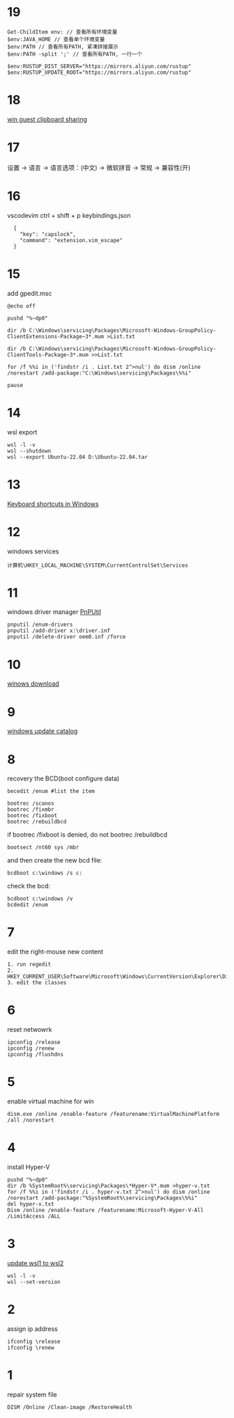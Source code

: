 # 19

```
Get-ChildItem env: // 查看所有环境变量
$env:JAVA_HOME // 查看单个环境变量
$env:PATH // 查看所有PATH, 紧凑拼接展示
$env:PATH -split ';' // 查看所有PATH, 一行一个

$env:RUSTUP_DIST_SERVER="https://mirrors.aliyun.com/rustup"
$env:RUSTUP_UPDATE_ROOT="https://mirrors.aliyun.com/rustup"
```

# 18

[win guest clipboard sharing](https://www.spice-space.org/download.html)

# 17

设置 -> 语言 -> 语言选项：(中文) -> 微软拼音 -> 常规 -> 兼容性(开)

# 16

vscodevim
ctrl + shift + p
keybindings.json

```
  {
    "key": "capslock",
    "command": "extension.vim_escape"
  }
```

# 15

add gpedit.msc

```
@echo off

pushd "%~dp0"

dir /b C:\Windows\servicing\Packages\Microsoft-Windows-GroupPolicy-ClientExtensions-Package~3*.mum >List.txt

dir /b C:\Windows\servicing\Packages\Microsoft-Windows-GroupPolicy-ClientTools-Package~3*.mum >>List.txt

for /f %%i in ('findstr /i . List.txt 2^>nul') do dism /online /norestart /add-package:"C:\Windows\servicing\Packages\%%i"

pause
```

# 14

wsl export

```
wsl -l -v
wsl --shutdown
wsl --export Ubuntu-22.04 D:\Ubuntu-22.04.tar
```

# 13

[Keyboard shortcuts in Windows](https://support.microsoft.com/en-us/windows/keyboard-shortcuts-in-windows-dcc61a57-8ff0-cffe-9796-cb9706c75eec)

# 12

windows services

```
计算机\HKEY_LOCAL_MACHINE\SYSTEM\CurrentControlSet\Services
```

# 11

windows driver manager
[PnPUtil](https://learn.microsoft.com/en-us/windows-hardware/drivers/devtest/pnputil)

```
pnputil /enum-drivers
pnputil /add-driver x:\driver.inf
pnputil /delete-driver oem0.inf /force
```

# 10

[winows download](https://www.microsoft.com/zh-cn/software-download)

# 9

[windows update catalog](https://www.catalog.update.microsoft.com/home.aspx)

# 8

recovery the BCD(boot configure data)

```
becedit /enum #list the item 

bootrec /scanos
bootrec /fixmbr
bootrec /fixboot
bootrec /rebuildbcd
```

if bootrec /fixboot is denied, do not bootrec /rebuildbcd

```
bootsect /nt60 sys /mbr 
```

and then create the new bcd file:

```
bcdboot c:\windows /s c: 
```

check the bcd:

```
bcdboot c:\windows /v
bcdedit /enum 
```

# 7

edit the right-mouse new content

```
1. run regedit
2. HKEY_CURRENT_USER\Software\Microsoft\Windows\CurrentVersion\Explorer\Discardable\PostSetup\ShellNew\Classes
3. edit the classes 
```

# 6

reset netwowrk

```
ipconfig /release
ipconfig /renew
ipconfig /flushdns
```

# 5

enable virtual machine for win

```
dism.exe /online /enable-feature /featurename:VirtualMachinePlatform /all /norestart
```

# 4

install Hyper-V

```
pushd "%~dp0"
dir /b %SystemRoot%\servicing\Packages\*Hyper-V*.mum >hyper-v.txt
for /f %%i in ('findstr /i . hyper-v.txt 2^>nul') do dism /online /norestart /add-package:"%SystemRoot%\servicing\Packages\%%i"
del hyper-v.txt
Dism /online /enable-feature /featurename:Microsoft-Hyper-V-All /LimitAccess /ALL
```

# 3

[update wsl1 to wsl2](https://docs.microsoft.com/zh-cn/windows/wsl/install)

```
wsl -l -v
wsl --set-version
```

# 2

assign ip address

```
ifconfig \release
ifconfig \renew
```

# 1

repair system file

```
DISM /Online /Clean-image /RestoreHealth
```
